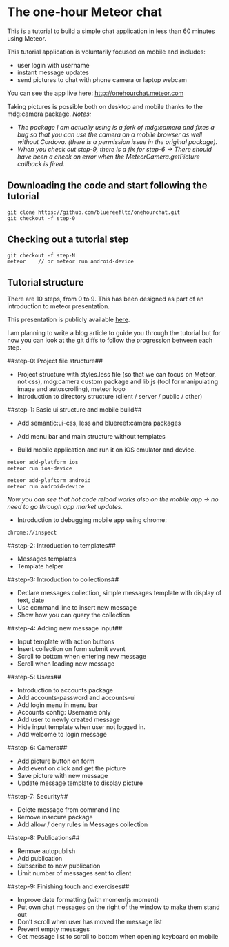 # The one-hour Meteor chat
This is a tutorial to build a simple chat application in less than 60 minutes using Meteor.

This tutorial application is voluntarily focused on mobile and includes:
- user login with username
- instant message updates
- send pictures to chat with phone camera or laptop webcam

You can see the app live here:
http://onehourchat.meteor.com

Taking pictures is possible both on desktop and mobile thanks to the mdg:camera package.
*Notes:*
- *The package I am actually using is a fork of mdg:camera and fixes a bug so that you can use the camera on a mobile browser as well without Cordova.
(there is a permission issue in the original package).*
- *When you check out step-9, there is a fix for step-6 -> There should have been a check on error when the MeteorCamera.getPicture callback is fired.*

## Downloading the code and start following the tutorial

```
git clone https://github.com/bluereefltd/onehourchat.git
git checkout -f step-0
```

## Checking out a tutorial step
```
git checkout -f step-N
meteor    // or meteor run android-device
```

## Tutorial structure

There are 10 steps, from 0 to 9.
This has been designed as part of an introduction to meteor presentation.

This presentation is publicly available [here](http://blue-reef.net/presentations/meteor-introduction/index.html).

I am planning to write a blog article to guide you through the tutorial but for now you can look at the git diffs to follow the progression between each step.

##step-0: Project file structure##

- Project structure with styles.less file (so that we can focus on Meteor, not css), mdg:camera custom package and lib.js (tool for manipulating image and autoscrolling), meteor logo
- Introduction to directory structure (client / server / public / other)

##step-1: Basic ui structure and mobile build##

- Add semantic:ui-css, less and bluereef:camera packages
- Add menu bar and main structure without templates

- Build mobile application and run it on iOS emulator and device.

```
meteor add-platform ios
meteor run ios-device

meteor add-plaftorm android
meteor run android-device
```
*Now you can see that hot code reload works also on the mobile app -> no need to go through app market updates.*
- Introduction to debugging mobile app using chrome:
```
chrome://inspect
```

##step-2: Introduction to templates##
- Messages templates
- Template helper

##step-3: Introduction to collections##
- Declare messages collection, simple messages template with display of text, date
- Use command line to insert new message
- Show how you can query the collection

##step-4: Adding new message input##
- Input template with action buttons
- Insert collection on form submit event
- Scroll to bottom when entering new message
- Scroll when loading new message

##step-5: Users##
- Introduction to accounts package
- Add accounts-password and accounts-ui
- Add login menu in menu bar
- Accounts config: Username only
- Add user to newly created message
- Hide input template when user not logged in.
- Add welcome to login message

##step-6: Camera##
- Add picture button on form
- Add event on click and get the picture
- Save picture with new message
- Update message template to display picture

##step-7: Security##
- Delete message from command line
- Remove insecure package
- Add allow / deny rules in Messages collection

##step-8: Publications##
- Remove autopublish
- Add publication
- Subscribe to new publication
- Limit number of messages sent to client

##step-9: Finishing touch and exercises##
- Improve date formatting (with momentjs:moment)
- Put own chat messages on the right of the window to make them stand out
- Don’t scroll when user has moved the message list
- Prevent empty messages
- Get message list to scroll to bottom when opening keyboard on mobile


